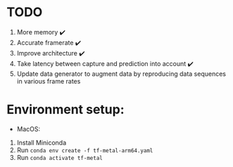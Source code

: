# TODO

1. More memory ✔️
2. Accurate framerate ✔️
3. Improve architecture ✔️
4. Take latency between capture and prediction into account ✔️
5. Update data generator to augment data by reproducing data sequences in various frame rates

# Environment setup:

- MacOS:

1. Install Miniconda
2. Run `conda env create -f tf-metal-arm64.yaml`
3. Run `conda activate tf-metal`
